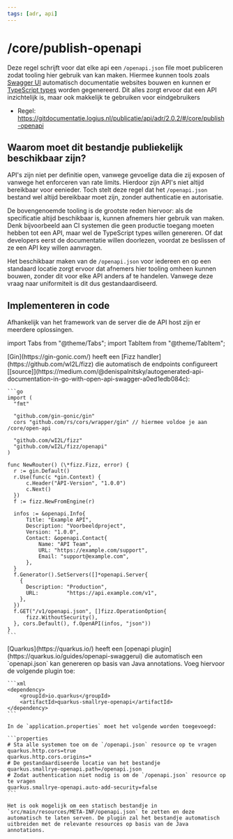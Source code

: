 ```yaml
---
tags: [adr, api]
---
```


# /core/publish-openapi

Deze regel schrijft voor dat elke api een `/openapi.json` file moet publiceren zodat tooling hier gebruik van kan maken.
Hiermee kunnen tools zoals [Swagger UI](https://swagger.io/tools/swagger-ui/) automatisch documentatie websites bouwen en kunnen er [TypeScript types](https://openapi-ts.dev/) worden gegenereerd.
Dit alles zorgt ervoor dat een API inzichtelijk is, maar ook makkelijk te gebruiken voor eindgebruikers

- Regel: https://gitdocumentatie.logius.nl/publicatie/api/adr/2.0.2/#/core/publish-openapi

## Waarom moet dit bestandje publiekelijk beschikbaar zijn?

API's zijn niet per definitie open, vanwege gevoelige data die zij exposen of vanwege het enforceren van rate limits.
Hierdoor zijn API's niet altijd bereikbaar voor eenieder.
Toch stelt deze regel dat het `/openapi.json` bestand wel altijd bereikbaar moet zijn, zonder authenticatie en autorisatie.

De bovengenoemde tooling is de grootste reden hiervoor: als de specificatie altijd beschikbaar is, kunnen afnemers hier gebruik van maken.
Denk bijvoorbeeld aan CI systemen die geen productie toegang moeten hebben tot een API, maar wel de TypeScript types willen genereren.
Of dat developers eerst de documentatie willen doorlezen, voordat ze beslissen of ze een API key willen aanvragen.

Het beschikbaar maken van de `/openapi.json` voor iedereen en op een standaard locatie zorgt ervoor dat afnemers hier tooling omheen kunnen bouwen, zonder dit voor elke API anders af te handelen.
Vanwege deze vraag naar uniformiteit is dit dus gestandaardiseerd.

## Implementeren in code

Afhankelijk van het framework van de server die de API host zijn er meerdere oplossingen.

import Tabs from "@theme/Tabs";
import TabItem from "@theme/TabItem";

<Tabs>
  <TabItem value="gin" label="Gin (Go)" default>
    [Gin](https://gin-gonic.com/) heeft een [Fizz handler](https://github.com/wI2L/fizz) die automatisch de endpoints configureert [[source]](https://medium.com/@denispalnitsky/autogenerated-api-documentation-in-go-with-open-api-swagger-a0ed1edb084c):

    ```go
    import (
      "fmt"

      "github.com/gin-gonic/gin"
      cors "github.com/rs/cors/wrapper/gin" // hiermee voldoe je aan /core/open-api

      "github.com/wI2L/fizz"
      "github.com/wI2L/fizz/openapi"
    )

    func NewRouter() (\*fizz.Fizz, error) {
      r := gin.Default()
      r.Use(func(c *gin.Context) {
          c.Header("API-Version", "1.0.0")
          c.Next()
      })
      f := fizz.NewFromEngine(r)
  
      infos := &openapi.Info{
          Title: "Example API",
          Description: "Voorbeeldproject",
          Version: "1.0.0",
          Contact: &openapi.Contact{
              Name: "API Team",
              URL: "https://example.com/support",
              Email: "support@example.com",
          },
      }
      f.Generator().SetServers([]*openapi.Server{
        {
          Description: "Production",
          URL:         "https://api.example.com/v1",
        },
      })
      f.GET("/v1/openapi.json", []fizz.OperationOption{
          fizz.WithoutSecurity(),
      }, cors.Default(), f.OpenAPI(infos, "json"))
    }
    ```
  </TabItem>
  <TabItem value="quarkus" label="Quarkus (Java)">
    [Quarkus](https://quarkus.io/) heeft een [openapi plugin](https://quarkus.io/guides/openapi-swaggerui) die automatisch een `openapi.json` kan genereren op basis van Java annotations. Voeg hiervoor de volgende plugin toe:

    ```xml
    <dependency>
        <groupId>io.quarkus</groupId>
        <artifactId>quarkus-smallrye-openapi</artifactId>
    </dependency>
    ```

    In de `application.properties` moet het volgende worden toegevoegd:

    ```properties
    # Sta alle systemen toe om de `/openapi.json` resource op te vragen
    quarkus.http.cors=true
    quarkus.http.cors.origins=*
    # De gestandaardiseerde locatie van het bestandje
    quarkus.smallrye-openapi.path=/openapi.json
    # Zodat authentication niet nodig is om de `/openapi.json` resource op te vragen
    quarkus.smallrye-openapi.auto-add-security=false
    ```

    Het is ook mogelijk om een statisch bestandje in `src/main/resources/META-INF/openapi.json` te zetten en deze automatisch te laten serven. De plugin zal het bestandje automatisch uitbreiden met de relevante resources op basis van de Java annotations.
  </TabItem>
</Tabs>
